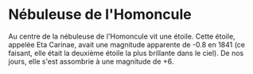 # Nébuleuse de l'Homoncule

Au centre de la nébuleuse de l'Homoncule vit une étoile. Cette étoile, appelée
Eta Carinae, avait une magnitude apparente de -0.8 en 1841 (ce faisant, elle
était la deuxième étoile la plus brillante dans le ciel). De nos jours, elle
s'est assombrie à une magnitude de +6.
